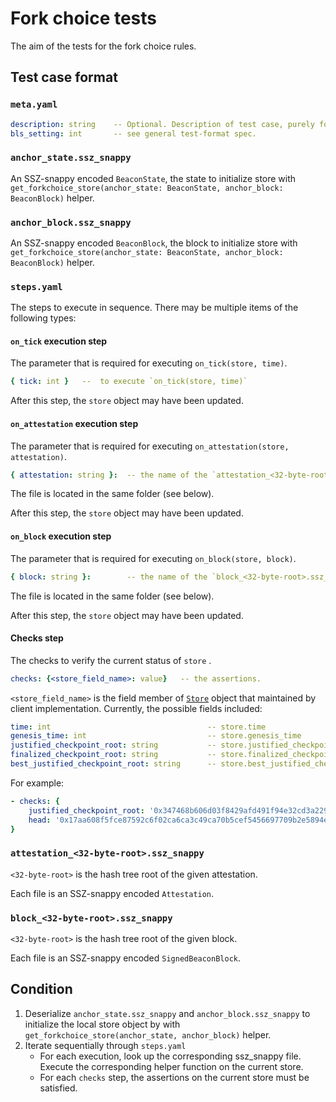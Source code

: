 # Fork choice tests

The aim of the tests for the fork choice rules.

## Test case format

### `meta.yaml`

```yaml
description: string    -- Optional. Description of test case, purely for debugging purposes.
bls_setting: int       -- see general test-format spec.
```

### `anchor_state.ssz_snappy`

An SSZ-snappy encoded `BeaconState`, the state to initialize store with `get_forkchoice_store(anchor_state: BeaconState, anchor_block: BeaconBlock)` helper.

### `anchor_block.ssz_snappy`

An SSZ-snappy encoded `BeaconBlock`, the block to initialize store with `get_forkchoice_store(anchor_state: BeaconState, anchor_block: BeaconBlock)` helper.

### `steps.yaml`

The steps to execute in sequence. There may be multiple items of the following types:

#### `on_tick` execution step

The parameter that is required for executing `on_tick(store, time)`.

```yaml
{ tick: int }   --  to execute `on_tick(store, time)`
```

After this step, the `store` object may have been updated.

#### `on_attestation` execution step

The parameter that is required for executing `on_attestation(store, attestation)`.

```yaml
{ attestation: string }:  -- the name of the `attestation_<32-byte-root>.ssz_snappy` file. To execute `on_attestation(store, attestation)` with the given attestation.
```
The file is located in the same folder (see below).

After this step, the `store` object may have been updated.

#### `on_block` execution step

The parameter that is required for executing `on_block(store, block)`.

```yaml
{ block: string }:        -- the name of the `block_<32-byte-root>.ssz_snappy` file. To execute `on_block(store, block)` with the given attestation.
```
The file is located in the same folder (see below).

After this step, the `store` object may have been updated.

#### Checks step

The checks to verify the current status of `store` .

```yaml
checks: {<store_field_name>: value}   -- the assertions.
```

`<store_field_name>` is the field member of [`Store`](../../../specs/phase0/fork-choice.md#store) object that maintained by client implementation. Currently, the possible fields included:

```yaml
time: int                                   -- store.time
genesis_time: int                           -- store.genesis_time
justified_checkpoint_root: string           -- store.justified_checkpoint.root
finalized_checkpoint_root: string           -- store.finalized_checkpoint_root.root
best_justified_checkpoint_root: string      -- store.best_justified_checkpoint_root.root
```

For example:
```yaml
- checks: {
    justified_checkpoint_root: '0x347468b606d03f8429afd491f94e32cd3a2295c2536e808c863a9d132a521dc4',
    head: '0x17aa608f5fce87592c6f02ca6ca3c49ca70b5cef5456697709b2e5894e3879c2'
}
```

### `attestation_<32-byte-root>.ssz_snappy`

`<32-byte-root>` is the hash tree root of the given attestation.

Each file is an SSZ-snappy encoded `Attestation`.

### `block_<32-byte-root>.ssz_snappy`

`<32-byte-root>` is the hash tree root of the given block.

Each file is an SSZ-snappy encoded `SignedBeaconBlock`.

## Condition

1. Deserialize `anchor_state.ssz_snappy` and `anchor_block.ssz_snappy` to initialize the local store object by with `get_forkchoice_store(anchor_state, anchor_block)` helper.
2. Iterate sequentially through `steps.yaml`
    - For each execution, look up the corresponding ssz_snappy file. Execute the corresponding helper function on the current store.
    - For each `checks` step, the assertions on the current store must be satisfied.
